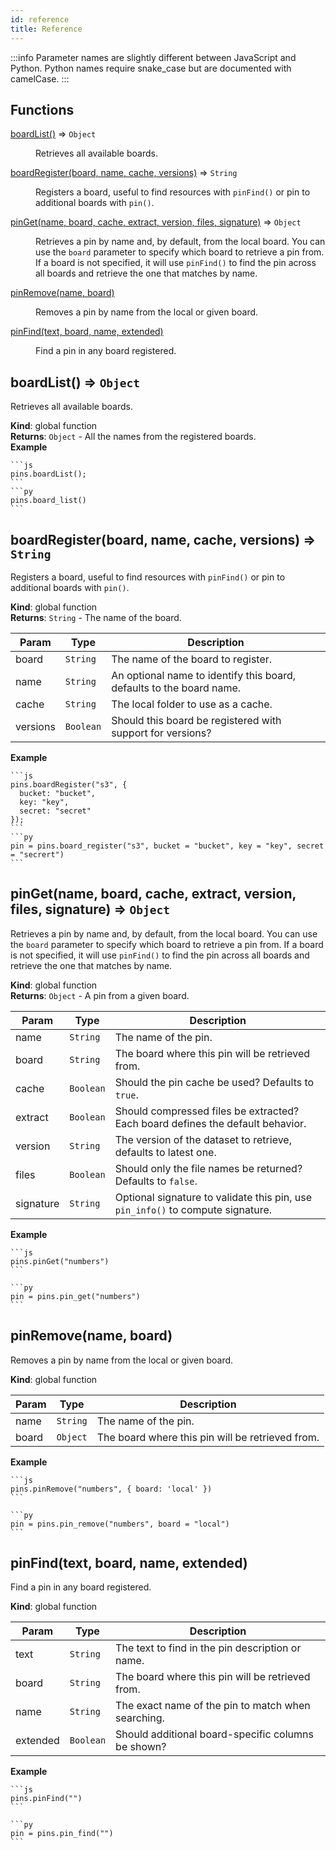```yaml
---
id: reference
title: Reference
---
```


:::info
Parameter names are slightly different between JavaScript and Python.
Python names require snake_case but are documented with camelCase.
:::
## Functions

<dl>
<dt><a href="#boardList">boardList()</a> ⇒ <code>Object</code></dt>
<dd><p>Retrieves all available boards.</p>
</dd>
<dt><a href="#boardRegister">boardRegister(board, name, cache, versions)</a> ⇒ <code>String</code></dt>
<dd><p>Registers a board, useful to find resources with <code>pinFind()</code> or pin to additional boards with <code>pin()</code>.</p>
</dd>
<dt><a href="#pinGet">pinGet(name, board, cache, extract, version, files, signature)</a> ⇒ <code>Object</code></dt>
<dd><p>Retrieves a pin by name and, by default, from the local board. You can use
             the <code>board</code> parameter to specify which board to retrieve a pin from. If a board
             is not specified, it will use <code>pinFind()</code> to find the pin across all boards
             and retrieve the one that matches by name.</p>
</dd>
<dt><a href="#pinRemove">pinRemove(name, board)</a></dt>
<dd><p>Removes a pin by name from the local or given board.</p>
</dd>
<dt><a href="#pinFind">pinFind(text, board, name, extended)</a></dt>
<dd><p>Find a pin in any board registered.</p>
</dd>
</dl>

<a name="boardList"></a>

## boardList() ⇒ <code>Object</code>
Retrieves all available boards.

**Kind**: global function  
**Returns**: <code>Object</code> - All the names from the registered boards.  
**Example**  
````multilang
```js
pins.boardList();
```
```py
pins.board_list()
```
````
<a name="boardRegister"></a>

## boardRegister(board, name, cache, versions) ⇒ <code>String</code>
Registers a board, useful to find resources with `pinFind()` or pin to additional boards with `pin()`.

**Kind**: global function  
**Returns**: <code>String</code> - The name of the board.  

| Param | Type | Description |
| --- | --- | --- |
| board | <code>String</code> | The name of the board to register. |
| name | <code>String</code> | An optional name to identify this board, defaults to the board name. |
| cache | <code>String</code> | The local folder to use as a cache. |
| versions | <code>Boolean</code> | Should this board be registered with support for versions? |

**Example**  
````multilang
```js
pins.boardRegister("s3", {
  bucket: "bucket",
  key: "key",
  secret: "secret"
});
```
```py
pin = pins.board_register("s3", bucket = "bucket", key = "key", secret = "secrert")
```
````
<a name="pinGet"></a>

## pinGet(name, board, cache, extract, version, files, signature) ⇒ <code>Object</code>
Retrieves a pin by name and, by default, from the local board. You can use
             the `board` parameter to specify which board to retrieve a pin from. If a board
             is not specified, it will use `pinFind()` to find the pin across all boards
             and retrieve the one that matches by name.

**Kind**: global function  
**Returns**: <code>Object</code> - A pin from a given board.  

| Param | Type | Description |
| --- | --- | --- |
| name | <code>String</code> | The name of the pin. |
| board | <code>String</code> | The board where this pin will be retrieved from. |
| cache | <code>Boolean</code> | Should the pin cache be used? Defaults to `true`. |
| extract | <code>Boolean</code> | Should compressed files be extracted?                                       Each board defines the default behavior. |
| version | <code>String</code> | The version of the dataset to retrieve, defaults to latest one. |
| files | <code>Boolean</code> | Should only the file names be returned? Defaults to `false`. |
| signature | <code>String</code> | Optional signature to validate this pin,                                       use `pin_info()` to compute signature. |

**Example**  
````multilang
```js
pins.pinGet("numbers")
```

```py
pin = pins.pin_get("numbers")
```
````
<a name="pinRemove"></a>

## pinRemove(name, board)
Removes a pin by name from the local or given board.

**Kind**: global function  

| Param | Type | Description |
| --- | --- | --- |
| name | <code>String</code> | The name of the pin. |
| board | <code>Object</code> | The board where this pin will be retrieved from. |

**Example**  
````multilang
```js
pins.pinRemove("numbers", { board: 'local' })
```

```py
pin = pins.pin_remove("numbers", board = "local")
```
````
<a name="pinFind"></a>

## pinFind(text, board, name, extended)
Find a pin in any board registered.

**Kind**: global function  

| Param | Type | Description |
| --- | --- | --- |
| text | <code>String</code> | The text to find in the pin description or name. |
| board | <code>String</code> | The board where this pin will be retrieved from. |
| name | <code>String</code> | The exact name of the pin to match when searching. |
| extended | <code>Boolean</code> | Should additional board-specific columns be shown? |

**Example**  
````multilang
```js
pins.pinFind("")
```

```py
pin = pins.pin_find("")
```
````
